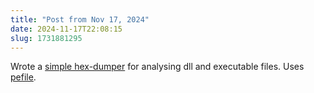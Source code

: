```yaml
---
title: "Post from Nov 17, 2024"
date: 2024-11-17T22:08:15
slug: 1731881295
---
```

Wrote a [simple hex-dumper](https://gist.github.com/cmdr2/03b141038f4cce90c030633b017e3639) for analysing dll and executable files. Uses [pefile](https://github.com/erocarrera/pefile).